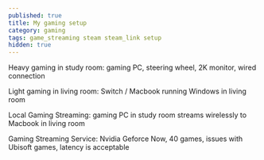```yaml
---
published: true
title: My gaming setup
category: gaming
tags: game_streaming steam steam_link setup
hidden: true
---
```


Heavy gaming in study room: gaming PC, steering wheel, 2K monitor, wired connection

Light gaming in living room: Switch / Macbook running Windows in living room

Local Gaming Streaming: gaming PC in study room streams wirelessly to Macbook in living room

Gaming Streaming Service: Nvidia Geforce Now, 40 games, issues with Ubisoft games, latency is acceptable
